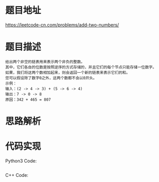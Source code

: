 # **题目地址**

https://leetcode-cn.com/problems/add-two-numbers/
# **题目描述**
```
给出两个非空的链表用来表示两个非负的整数。
其中，它们各自的位数是按照逆序的方式存储的，并且它们的每个节点只能存储一位数字。
如果，我们将这两个数相加起来，则会返回一个新的链表来表示它们的和。
您可以假设除了数字0之外，这两个数都不会以0开头。
示例：
输入：(2 -> 4 -> 3) + (5 -> 6 -> 4)
输出：7 -> 0 -> 8
原因：342 + 465 = 807
```
# **思路解析**
# **代码实现**
Python3 Code:
```
```
C++ Code:
```
```
